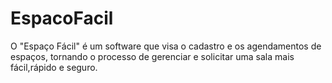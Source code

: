 # EspacoFacil
O "Espaço Fácil" é um software que visa o cadastro e os agendamentos de espaços, tornando o processo de gerenciar e solicitar uma sala mais fácil,rápido e seguro.
